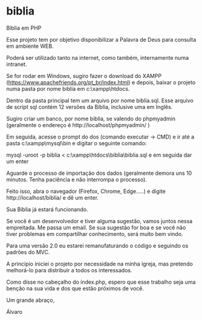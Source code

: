# biblia
Biblia em PHP

Esse projeto tem por objetivo disponibilizar a Palavra de Deus para consulta em ambiente WEB.

Poderá ser utilizado tanto na internet, como também, internamente numa intranet.

Se for rodar em Windows, sugiro fazer o download do XAMPP (https://www.apachefriends.org/pt_br/index.html) e depois, baixar o projeto numa pasta por nome biblia em c:\xampp\htdocs.

Dentro da pasta principal tem um arquivo por nome biblia.sql. Esse arquivo de script sql contém 12 versões da Bíblia, inclusive uma em Inglês.

Sugiro criar um banco, por nome biblia, se valendo do phpmyadmin (geralmente o endereço é http://localhost/phpmyadmin/ )

Em seguida, acesse o prompt do dos (comando executar -> CMD) e ir até a pasta c:\xampp\mysql\bin e digitar o seguinte comando:

mysql -uroot -p biblia < c:\xampp\htdocs\biblia\biblia.sql e em seguida dar um enter

Aguarde o processo de importação dos dados (geralmente demora uns 10 minutos. Tenha paciência e não interrompa o processo).

Feito isso, abra o navegador (Firefox, Chrome, Edge.....) e digite http://localhost/biblia/ e dê um enter.

Sua Bíblia já estará funcionando.



Se você é um desenvolvedor e tiver alguma sugestão, vamos juntos nessa empreitada. Me passa um email. Se sua sugestão for boa e se você não tiver problemas em 
compartilhar conhecimento, será muito bem vindo.

Para uma versão 2.0 eu estarei remanufaturando o código e seguindo os padrões do MVC. 

A princípio iniciei o projeto por necessidade na minha igreja, mas pretendo melhorá-lo para distribuir a todos os interessados.


Como disse no cabeçalho do index.php, espero que esse trabalho seja uma benção na sua vida e dos que estão próximos de você.


Um grande abraço,

Álvaro
